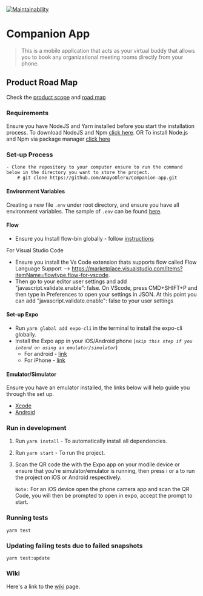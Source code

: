 [![Maintainability](https://api.codeclimate.com/v1/badges/8723f2d38cf544250591/maintainability)](https://codeclimate.com/repos/5d01ee02bad51c0163009ce3/maintainability)

# Companion App

> This is a mobile application that acts as your virtual buddy that allows you to book any organizational meeting rooms directly from your phone.

## Product Road Map

Check the [product scope](https://docs.google.com/presentation/d/1IjvC1Y6Futdxc7jR43agokuKoU38iCMTvTyJOCBBH2c/edit#slide=id.g57b83b523f_0_666) and [road map](https://docs.google.com/spreadsheets/d/1P87qFWOfEdm5WjNHZ8D45KVL_MEg93clb-N9RLV-CDY/edit#gid=1024734751)

### Requirements

Ensure you have NodeJS and Yarn installed before you start the installation process.
To download NodeJS and Npm [click here](https://nodejs.org/en/download/). OR To install Node.js and Npm via package manager [click here](https://nodejs.org/en/download/package-manager/)

### Set-up Process

```
- Clone the repository to your computer ensure to run the command below in the directory you want to store the project.
    # git clone https://github.com/AnayoOleru/Companion-app.git
```


#### Environment Variables

Creating a new file `.env` under root directory, and ensure you have all environment variables. The sample of `.env` can be found [here](.env.example).


#### Flow

- Ensure you Install flow-bin globally - follow [instructions](https://flow.org/en/docs/install/)

For Visual Studio Code

- Ensure you install the Vs Code extension thats supports flow called Flow Language Support --> https://marketplace.visualstudio.com/items?itemName=flowtype.flow-for-vscode.
- Then go to your editor user settings and add "javascript.validate.enable": false. On VScode, press CMD+SHIFT+P and then type in Preferences to open your settings in JSON. At this point you can add "javascript.validate.enable": false to your user settings

#### Set-up Expo
- Run `yarn global add expo-cli` in the terminal to install the expo-cli globally.
- Install the Expo app in your iOS/Android phone (*`skip this step if you intend on using an emulator/simulator`*)
   - For android - [link](https://play.google.com/store/apps/details?id=host.exp.exponent)
   - For iPhone - [link](https://itunes.com/apps/exponent)

   

#### Emulator/Simulator

Ensure you have an emulator installed, the links below will help guide you through the set up.

- [Xcode](https://facebook.github.io/react-native/docs/getting-started#xcode)
- [Android](https://facebook.github.io/react-native/docs/getting-started#android-development-environment)

### Run in development

1. Run `yarn install` - To automatically install all dependencies.
2. Run `yarn start` - To run the project.
3. Scan the QR code the with the Expo app on your modile device or ensure that you're simulator/emulator is running, then press i or a to run the project on iOS or Android respectively.

   `Note:` For an iOS device open the phone camera app and scan the QR Code, you will then be prompted to open in expo, accept the prompt to start.


### Running tests

`yarn test`

### Updating failing tests due to failed snapshots

`yarn test:update`

### Wiki

Here's a link to the [wiki]() page.
